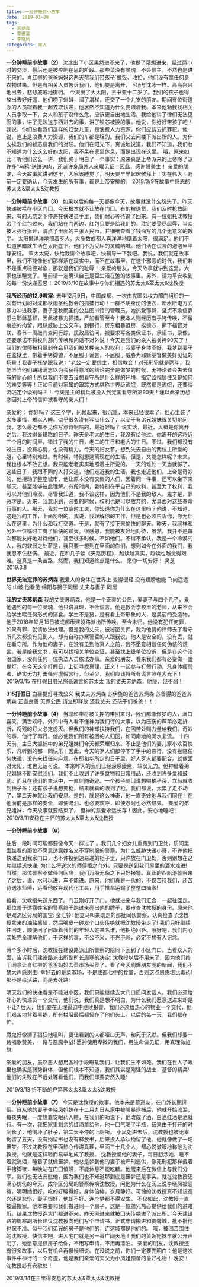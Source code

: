```yaml
---
title: 一分钟睡前小故事
date: 2019-03-09
tags:
  - 苏炳森
  - 覃德富
  - 李晓凤
categories: 家人
---
```


**一分钟睡前小故事（2）**
沈冰出了小区果然进不来了，他提了菜想进来，经过两小时的交涉，最后还是被控制在思的阶段。那些菜没有灵魂，不会信主，不然也是进不来的。肖红柳的爸爸妈妈这两天帮我们带孩子`做饭、收拾，他们没有拿任何身衣物过来。但是有相关人员告诉我们，他们要是离开，下场与沈冰一样。高高兴兴地出去，悲悲戚戚地徘徊。
今天出了大太阳，王书亚十二岁了。我们的孩子也得放出去好好遛．他们唠了蝌蚪，溜了滑梯，还交了一个九岁的朋友。期间有位街道办的人员跟着我一起去取快递，他居然不知道为什么要跟着我。本来他劝我找相关人员争取一下，女人和孩子没什么危，应该更自出地生活。我给他讲了律们无法见面的事，讲了无法送东西进去的事，讲了锁芯被换的事。他说，你好好带孩子吧！
我说，你们总看我们这样的妇女儿童，是浪费人力资源，你们应该去抓罪犯。他说，岂止是浪费人力资源，我们的车都是租的。我们又去问楼下派出所的人。为什么挨我们的祯芯翡我们的对联。他们在阳光下，真诚地说道，我们不知道，我们乜不知道为什么这么好的太阳，我不呆在家里休息，而是出现在这里。
哦，原来如此！听他们这么一讲，我们终于明白了一个事实：原来真是上帝派来的上帝除了派许多“乌鸦“送饼送肉，还派许身局外人亲眼见证！因此，感谢赞美主！
亲爱的朋友，今天故事就讲到这里，大家该睡觉了，明天要早早起床敬拜上！实在伟大！睚前一定要确认，今天发生的所有事，都是上帝安排的。
2019/3/9在故事中感恩的苏太太&覃太太&沈教授

**一分钟睡前小故事（3）**
如果以后的每一天都像今天，故事就没什么盼头了。昨天快递被拦在小区门囗，今天根本就不让放在门囗。有的被退货，我们及时抢救回来，有的无奈之下停滞在快递员手里，我们耐心等待追了回来。有一位姐托沈教授带了个红包过来，我们站在门两边，红包只要是给我们的，注定要受尽屈辱，当众被人强行拆开，清点了里面的三张人民币，并细细查看了钱面写的几个无意义的数字。
太阳懒洋洋地照着歹人。大多数成都人喜洋洋地麾着太阳，很满足。他们不知道黑暗就生活在太阳底下。他们不为受屈的灵魂呐喊。他们活在谎言的泡泡里平静安稳。
覃太太说，快给我讲个故事吧，快辅导一下我吧。我说，我们就在故事里，我们不能像他们那样活在现实中，而不在故事里。在这个邪恶的时代，我们若不是重点稳控对象，那就是我们的耻辱！
亲爱的朋友，今天故事就讲到这里，大家也该睡觉了。睡前请一定确认自己是否生活在弛的故事里。另外，请为平安收到的每一份快递慝恩！
2019/3/10在故事中与你们相遇的苏太太&覃太太&沈教授

**我所经历的12.9教案:**
去年12月9日，中国成都，一次由党国公权力部门组织的一次有计划的对成都秋雨圣约教会的抓捕行动！一群不明身份的便衣，断水断电方式暴力冲进我家，妻子是秋雨圣约公益图书馆的管理员，她热爱耶稣，坚贞不渝信靠恩主耶稣基督，因此被暴力抓捕，严加看管至今！我本人则经历有手铐传唤，不留痕迹的拘留，跟踪威胁上公交车，到银行，房东粗暴退房，挨锁芯，撕下福音对联，春节一周敲门查问行踪，民政局访问，被要求写各类保证书，承诺书，录像，还要承诺不将权利部门传唤和问话不对外说！今天是我们的亲人被关押90天了！我们的律师被粗暴剥夺会见我们被关押亲人的权利！我妻子身体不好，我梦到妻子在监狱里，带着手铐脚镣，不屈服于谎言，不屈服于威胁为耶稣基督做美好见证的场景！我妻子托梦跟我说：“老公一定要信主，相信教会！对死刑犯就是两年，我能坚当他们踌躇满志以为会获得意淫的结论完全是做梦的时候，无神论者会失去仅有的耐心的！所以我们不要去设想看守所是什么样的环境，指定监视居住又是如何的难受等等！正如目前对家属的跟踪方式堪称世界级流氓，既然都是流氓，还要给流氓定个级别吗？！
今天是主的精兵被投入到党国看守所第90天！谨以此亲历想念因对上帝的信仰被看守的亲人们！

亲爱的：
你好吗？
这三个字，问候起来，很沉重，本来已经很累了，但心里装了太多事情，雉以入睡。似乎很久没有写点什么了，以至于有弟兄姐妹很关切地问我，怎么最近都不见你写点诗啊啥的，最近好吗？
说实话，最近，大概是你离开之后，我过得最糟糕的日子。昨天是老大的生日，我没有给他过。你离开的这将近三个月的时间里，错过了我的生日，老二的生日和老大的生日。不过，我们都没有过生日，没有心情，也没有精力。今天的妇女节，想到失去自由的两位主所爱的姐，心里特别难过。有时候，特别想逃离现在的生活，但是，又能怎样呢？未来，我也根本不敢去想。我只能老老实实地照着主所说的，一天的难处一天当就够了。
这些日子，我跟不同的人打交道，他们走近我的生活，我也走近他们。上帝是奇妙的，他攪动了整座城市，他让原本没有交集的人们，因着同一件事，还可以坐下来聊天，甚至能够彼此理解。有段时间，我特别在乎自己的权利，甚至为了权利，我可以对他们冷漠。尽管我知道，我不该这样，因为他们不是我的敌人，鬼才是，罪恶才是。近来．我意识到，必要的时候，权利也是可以放弃的，尤具面对这些奉命行事的人。那天，我对一位临时工说，你知道你为什么在这里吗？他说，不知道，这是我的工作，上面吩咐的。我说，我理解你的工作，但是也必须告诉你，你为什么在这里，为什么和我打交道。于是，就有了接下来愉快的聊天。昨天，我同样和另外一位临时工有了愉快的聊天。很感恩，我能被友好地对待，虽然，我并不是每次都能友好地对待他们，甚至很多时候，不如他们。不得不承认，我是一个冷漠的人，我的软弱之处薪是，我只要一想到在里面的你们，想到如今在外面的我们，我就忍不住悲伤。
最近，在和几子读《天路历程》，越读越真实，越读也越觉得艰难。这真是一条苦路，然而，我们知道终点是什么。
愿你一切安好！
灵芝
2019.3.8

**世界无法定罪的苏炳森**
我爱人的身体在世界上
变得很轻
没有翅膀也能
飞向遥远的
山坡
他看见
绵阳与狮子同居
丈夫与妻子
同居

**我的丈夫苏炳森**
我的丈夫苏炳森，他是一个正直的公民，爱妻子与四个几子，爱他遇到的每一位灵魂，他只讲真理，不吐谎言。他是教会学校里的老师，从来不会给学生喂任何形式的猪食。学生不是猪，是有看上帝形象的人，是美丽的受造物。他于2018年12月15日被成都币建设路派出所传唤，至今未归。他没有犯任何罪，如果有罪，就请依法处理。但是我的丈夫，被秘密关押，我为他请的律师去了看守所几次都没有见到人。却有自称办案警官的人跟我说，他人是安全的，没有丢，就在看守所。作为他的妻子，在没有见到他真人之前，我不愿意相信任何伪装的谎言。若是给我文书，我可以找相关单位查证，甚至找上级单位投诉，但是在这个法治国家，没有任何一位执法人员依法办事。亲爱的朋友．看来我们都有必要做一盏提灯，在今天这个打假日，上街寻找真理、正义！一起参与打假行动，凡身体瘦弱者，确实无力打击任何虚假言行，但至少，我们应该将所有谎言照在大光下！
2019/3/15
在打假日用光照亮谎言的苏太太
我的丈夫苏炳森，他瘦，但不弱！

**315打假日**
白昼提灯寻找公义
我丈夫苏炳森
苏伊施的爸爸苏炳森
苏备得的爸爸苏炳森
正直良善
无罪公民
请立即释放
还我丈夫
还孩子们爸爸！！！ 

**一分钟睡前小故事（4）**
当耶和华将被关押的带回来时，我们都像做梦的人，满口喜笑，满舌欢呼。外邦中有人看不懂神为我们行的大事，以为压伤的芦苇必定折断，将残的灯火必定熄灭。但我们的神却扶持我们，在困苦处赐力量给我们。奇妙的事，他行了再行。他必使我们所有被困的人归回，如同南地的河水复流。
十四天前，主日大抓捕中的弟兄姐妹们今天都荣耀归来。不止是他们的妻儿家小欢百快乐，凡听到的都一同快乐！因此，今天的歹人们都停下了手中的恶行，没有拦阻任何快递，没有来找任何麻烦。在耶和华所定的日子里，好人歹人都要配合。就像面对太阳，谁也无话可说。
本来昨天的我们已经深感疲惫．软弱无力。但神借着弟兄姐妹不断安慰我们，我们不止收到了许多食物和日常用品，还收到许多爱和鼓励。而且在我们的生活中，一直伴随奇迹。一个孩子随囗说想喝柚孑茶，立马就收到柚子茶；还有孩子说想要枪，结果就真的收到了枪。我们都说，太累了走不动了，第二天神就让我们安息。是的，就是这么神奇，他一直奇妙地与我们同在！在他面前是那样的安全，即使流泪．也必要欢呼，即使忍耐也必然结果。
亲爱的弟兄姐妹，今天故事就要结束了，
但神的慈爱永远长存！因此，安心地睡吧！
2019/3/11安稳在主怀的苏太太&覃太太&沈教授

**一分钟睡前小故事 （6）**

往后一段时间可能都要像今天一样过了 。我们几个妇女儿重跑到门卫处，质问里面坐看的那位不愿意透露姓名又不穿制服的警察，为什么威胁快递小哥，不许他把快递送到我家门口，也不许投到速易递的柜子里，只许放在门卫处，否则别想在这片继续送快递; 为什么将送水的师傅拒之门外，只要是送到我们屋里的酒水难进! 当然，那位警察不做任何回应，我们万般无条之下只好报警。真正的西航港警察来了之后，说，水可以进，车不能进。原来，他们真是一伙的，不仅苦待我们，还苦待送水师傅，远看他放弃现代化工具，用手推车运输了整整四桶水!

接看，沈教授来送东西了。门卫刚好开了门，他就进来与我们汇合，一起往回走。那位羞于透露姓名的警察终于跑过来亮出他的牌子，要审查沈教授的身份。原来他是双流区分局的国宝: 金汇铃! 他立马叫来刚走的那批同伙警察，认真检查了沈教授拿来的油盐酱醋，然后嘴皮一碰发个口头传唤就把沈教授带走了! 我们只好继续往回走，顺便问了问跟着我们的年轻人姓甚名谁，他拒绝回答。哦好吧，我们内心深处完全理解他们，干这样的事，不公不义，不光不彩，必定不想有人记念。

两个多小时后，沈教授在建设路派出所警察的陪同下回到了小区门口，当看众人的面，告诉我们建设路派出所副所长周寒的决定: 沈教授以后不用来了，因为他们终于同意让肖红柳的爸爸妈妈去菜市场买菜了。看了今天刷爆朋友圈的新闻，我们不禁大声感谢主! 幸好去的是菜市场，不是成都七中的食堂，否则这点恩惠堪比毒药! 那不是给活路，而是去死路!

明天我们的快递看是不能进小区，我们只能继续去大门口质问发话人，我们必须给好心的快递员一个交代，他们说，我们真是想不明白，为什么我们愿意送进来却是不让? 后天，我们要在无理逼迫中继续报警，我们必须给热心的物业一个交代，他们艰苦地背着黑锅，所有拦阻最后都怪在了他们头上。以后的每一天，我们都在忙。

魔鬼好像狮子猖狂地吼叫，要让看到的人都哑口无声，和死于沉默。但我们却要一路唱歌赞美，一路与恶魔争战! 愿神使用卑微的我们，用生命做见证，用真理做旌旗!

亲爱的朋友，虽然恶人想用各种手段碾轧我们，让我们生不如死。我们在世人了眼里也确实是弱势群体，但他们根本不知道，我们其实是刚强的战士，基督的精兵! 他们的失败在不远处等看他们，而我们却要安然入睡!

2019/3/13 折不断的户第苏太太&覃太太&沈教授


**一分钟睡前小故事（7）**
今天是沈教授的故事。他本来是慕道友，在门外长期徘徊。自从他的妻子李晓凤姐妹在十二月九日从家中被强暴逮捕后，他就开始流泪，每夜失眠，一度想靠安眠药入睡，在我们的劝说下，他改成了酒，白酒红酒是酒就行。有一次，我把家里剩余的红酒拿给他，他一囗气喝了半瓶，结果由于打开的时间长了，他喝坏了肚子，第二天不停的上厕所。
小凤姐进去后，沈教授也被无辜拘留了五天，没有拘留书也没有释放书，后来没人承认拘留了他。他就像做了一场噩梦。不过沈教授在里面热心传讲真理，里面三十几个人，都心悦诚服地称他为沈教授。他就是这样轻而易举地成了教授。
沈教授爱他的妻子，每日想念她，睡不着就流泪，睡着了就做噩梦。他总是梦到他的妻子被严刑逼供，像死刑犯那样戴着手铐脚镣，每晚站在门囗值班，不能休息不能吃糖。他醒来后在微信上与我们分享。我们也无法安慰他，因为我们也不知道那到底是噩梦还是事实。就在沈教授还满心忧伤的今天，成华区分局的警察传唤沈教授，问他为什么在网上说李晓凤被恶待，明明她很好。吃的好睡得好，身体倍棒，岁月静好。可怜的沈教授真不知该高兴还是悲伤，妻子很好，他却不好。连个梦都不得安生。
不仅如此，沈教授一直被逼搬家。他本来要和我们搬进同一个房子，这是一位弟兄热心提供给我们的避难所。结果沈教授连大门都进不来，昨天刚进来就被囗头传唤进了派出所。今天建设路的周寒副所长建议沈教授向他们写个申请书，正式申请搬进和贵馨城，批不批他也保不准。似乎我们弟兄的房子是他们的，连这城都是他们的。
哦，被困苦围住的沈教授，快信主吧，进入宅门就是另一番广阔天地！我们的黄婉姐妹早就公开声明了，她愿意提供房子给你，不用写申请，不用再漂泊。
亲爱的朋友，沈教授还有很多故事，以后有机会再慢慢细说。在没说之前，你们一定要先明白：他是这次事件中神行的一个奇迹，他是我们亲爱的天父为小凤姐预备的最好礼物！
晚安！沈教授必有安歇处！

2019/3/14在主里得安息的苏太太&覃太太&沈教授

​
​
​
